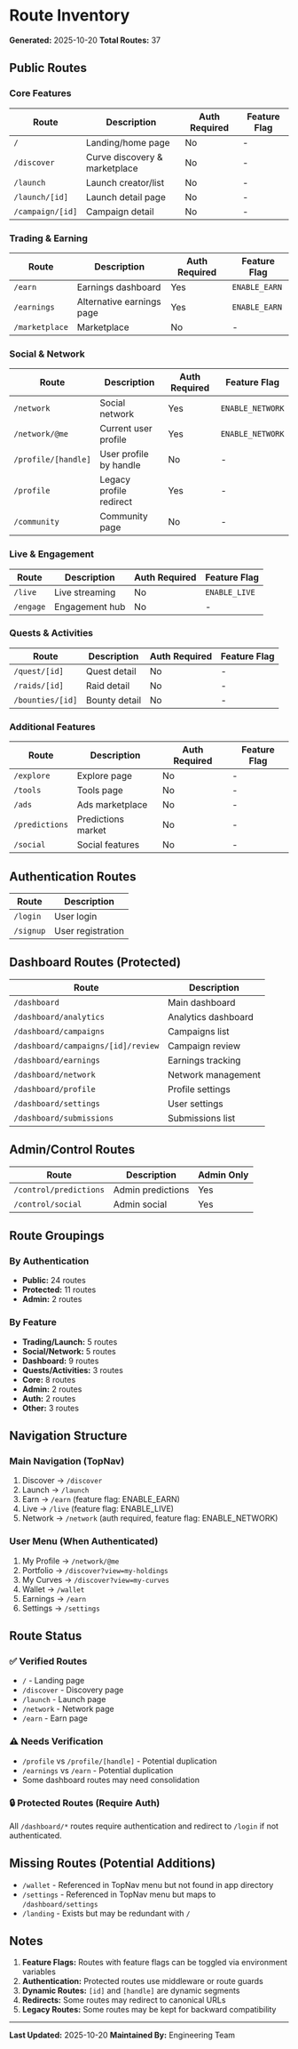 # Route Inventory

**Generated:** 2025-10-20
**Total Routes:** 37

## Public Routes

### Core Features
| Route | Description | Auth Required | Feature Flag |
|-------|-------------|---------------|--------------|
| `/` | Landing/home page | No | - |
| `/discover` | Curve discovery & marketplace | No | - |
| `/launch` | Launch creator/list | No | - |
| `/launch/[id]` | Launch detail page | No | - |
| `/campaign/[id]` | Campaign detail | No | - |

### Trading & Earning
| Route | Description | Auth Required | Feature Flag |
|-------|-------------|---------------|--------------|
| `/earn` | Earnings dashboard | Yes | `ENABLE_EARN` |
| `/earnings` | Alternative earnings page | Yes | `ENABLE_EARN` |
| `/marketplace` | Marketplace | No | - |

### Social & Network
| Route | Description | Auth Required | Feature Flag |
|-------|-------------|---------------|--------------|
| `/network` | Social network | Yes | `ENABLE_NETWORK` |
| `/network/@me` | Current user profile | Yes | `ENABLE_NETWORK` |
| `/profile/[handle]` | User profile by handle | No | - |
| `/profile` | Legacy profile redirect | Yes | - |
| `/community` | Community page | No | - |

### Live & Engagement
| Route | Description | Auth Required | Feature Flag |
|-------|-------------|---------------|--------------|
| `/live` | Live streaming | No | `ENABLE_LIVE` |
| `/engage` | Engagement hub | No | - |

### Quests & Activities
| Route | Description | Auth Required | Feature Flag |
|-------|-------------|---------------|--------------|
| `/quest/[id]` | Quest detail | No | - |
| `/raids/[id]` | Raid detail | No | - |
| `/bounties/[id]` | Bounty detail | No | - |

### Additional Features
| Route | Description | Auth Required | Feature Flag |
|-------|-------------|---------------|--------------|
| `/explore` | Explore page | No | - |
| `/tools` | Tools page | No | - |
| `/ads` | Ads marketplace | No | - |
| `/predictions` | Predictions market | No | - |
| `/social` | Social features | No | - |

## Authentication Routes

| Route | Description |
|-------|-------------|
| `/login` | User login |
| `/signup` | User registration |

## Dashboard Routes (Protected)

| Route | Description |
|-------|-------------|
| `/dashboard` | Main dashboard |
| `/dashboard/analytics` | Analytics dashboard |
| `/dashboard/campaigns` | Campaigns list |
| `/dashboard/campaigns/[id]/review` | Campaign review |
| `/dashboard/earnings` | Earnings tracking |
| `/dashboard/network` | Network management |
| `/dashboard/profile` | Profile settings |
| `/dashboard/settings` | User settings |
| `/dashboard/submissions` | Submissions list |

## Admin/Control Routes

| Route | Description | Admin Only |
|-------|-------------|------------|
| `/control/predictions` | Admin predictions | Yes |
| `/control/social` | Admin social | Yes |

## Route Groupings

### By Authentication
- **Public:** 24 routes
- **Protected:** 11 routes
- **Admin:** 2 routes

### By Feature
- **Trading/Launch:** 5 routes
- **Social/Network:** 5 routes
- **Dashboard:** 9 routes
- **Quests/Activities:** 3 routes
- **Core:** 8 routes
- **Admin:** 2 routes
- **Auth:** 2 routes
- **Other:** 3 routes

## Navigation Structure

### Main Navigation (TopNav)
1. Discover → `/discover`
2. Launch → `/launch`
3. Earn → `/earn` (feature flag: ENABLE_EARN)
4. Live → `/live` (feature flag: ENABLE_LIVE)
5. Network → `/network` (auth required, feature flag: ENABLE_NETWORK)

### User Menu (When Authenticated)
1. My Profile → `/network/@me`
2. Portfolio → `/discover?view=my-holdings`
3. My Curves → `/discover?view=my-curves`
4. Wallet → `/wallet`
5. Earnings → `/earn`
6. Settings → `/settings`

## Route Status

### ✅ Verified Routes
- `/` - Landing page
- `/discover` - Discovery page
- `/launch` - Launch page
- `/network` - Network page
- `/earn` - Earn page

### ⚠️ Needs Verification
- `/profile` vs `/profile/[handle]` - Potential duplication
- `/earnings` vs `/earn` - Potential duplication
- Some dashboard routes may need consolidation

### 🔒 Protected Routes (Require Auth)
All `/dashboard/*` routes require authentication and redirect to `/login` if not authenticated.

## Missing Routes (Potential Additions)

- `/wallet` - Referenced in TopNav menu but not found in app directory
- `/settings` - Referenced in TopNav menu but maps to `/dashboard/settings`
- `/landing` - Exists but may be redundant with `/`

## Notes

1. **Feature Flags:** Routes with feature flags can be toggled via environment variables
2. **Authentication:** Protected routes use middleware or route guards
3. **Dynamic Routes:** `[id]` and `[handle]` are dynamic segments
4. **Redirects:** Some routes may redirect to canonical URLs
5. **Legacy Routes:** Some routes may be kept for backward compatibility

---

**Last Updated:** 2025-10-20
**Maintained By:** Engineering Team
